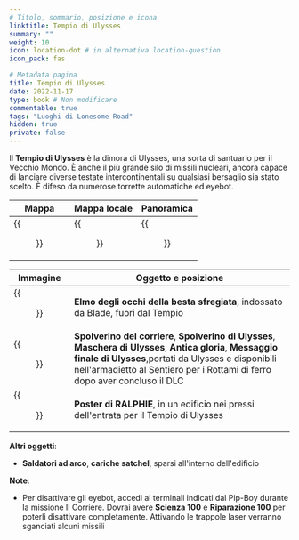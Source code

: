 ```yaml
---
# Titolo, sommario, posizione e icona
linktitle: Tempio di Ulysses
summary: ""
weight: 10
icon: location-dot # in alternativa location-question
icon_pack: fas

# Metadata pagina
title: Tempio di Ulysses
date: 2022-11-17
type: book # Non modificare
commentable: true
tags: "Luoghi di Lonesome Road"
hidden: true
private: false
---
```


<div class="fnv">

Il **Tempio di Ulysses** è la dimora di Ulysses, una sorta di santuario per il Vecchio Mondo. È anche il più grande silo di missili nucleari, ancora capace di lanciare diverse testate intercontinentali su qualsiasi bersaglio sia stato scelto. È difeso da numerose torrette automatiche ed eyebot.

| Mappa | Mappa locale | Panoramica | 
| ----- | ------------ | ---------- |
|  {{<figure src="fnv/Ulysses_Temple_loc.webp">}}     |   {{<figure src="fnv/Ulysses'_Temple_local_map.webp">}}           | {{<figure src="fnv/Ulysses_Temple_exterior.webp">}}           |

| Immagine                                | Oggetto e posizione                                                                                                                                                                                                                               |
| --------------------------------------- | ------------------------------------------------------------------------------------------------------------------------------------------------------------------------------------------------------------------------------------------------- |
| {{<figure src="fnv/Blade.webp">}}                         | **Elmo degli occhi della besta sfregiata**, indossato da Blade, fuori dal Tempio                                                                                                                                                                  |
| {{<figure src="fnv/Ulysses_profile.webp">}}               | **Spolverino del corriere**, **Spolverino di Ulysses**, **Maschera di Ulysses**, **Antica gloria**, **Messaggio finale di Ulysses**,portati da Ulysses e disponibili nell'armadietto al Sentiero per i Rottami di ferro dopo aver concluso il DLC |
| {{<figure src="fnv/Ralphie_poster_Ulysses_Temple.webp">}} | **Poster di RALPHIE**, in un  edificio nei pressi dell'entrata per il Tempio di Ulysses                                                                                                                                                           |

**Altri oggetti**:
- **Saldatori ad arco**, **cariche satchel**, sparsi all'interno dell'edificio

**Note**:
- Per disattivare gli eyebot, accedi ai terminali indicati dal Pip-Boy durante la missione Il Corriere. Dovrai avere **Scienza 100** e **Riparazione 100** per poterli disattivare completamente. Attivando le trappole laser verranno sganciati alcuni missili

</div>

